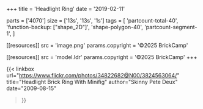 +++
title = 'Headlight Ring'
date  = '2019-02-11'

parts = ['4070']
size  = ['13s', '13s', '1s']
tags  = [
  'partcount-total-40',
  'function-backup: ["shape_2D"]',
  'shape-polygon-40',
  'partcount-segment-1',
]

[[resources]]
src              = 'image.png'
params.copyright = '©2025 BrickCamp'

[[resources]]
src              = 'model.ldr'
params.copyright = '©2025 BrickCamp'
+++

{{< linkbox
    url="https://www.flickr.com/photos/34822682@N00/3824563064/"
    title="Headlight Brick Ring With Minifig"
    author="Skinny Pete Deux"
    date="2009-08-15"
>}}
